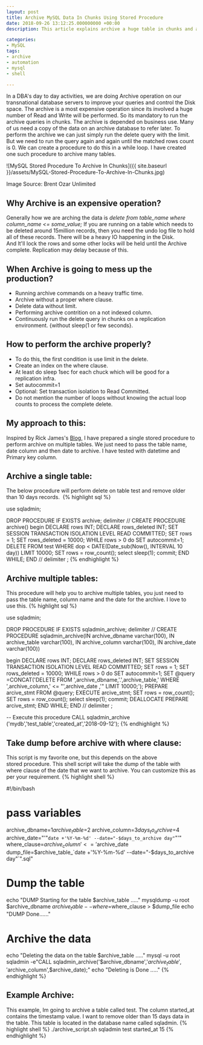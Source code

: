 ```yaml
---
layout: post
title: Archive MySQL Data In Chunks Using Stored Procedure
date: 2018-09-26 13:12:25.000000000 +00:00
description: This article explains archive a huge table in chunks and also take a backup before archive. Its a shell script and you can customize.

categories:
- MySQL
tags:
- archive
- automation
- mysql
- shell

---
```

In a DBA's day to day activities, we are doing Archive operation on our transnational database servers to improve your queries and control the Disk space. The archive is a most expensive operation since its involved a huge number of Read and Write will be performed. So its mandatory to run the archive queries in chunks. The archive is depended on business use. Many of us need a copy of the data on an archive database to refer later. To perform the archive we can just simply run the delete query with the limit. But we need to run the query again and again until the matched rows count is 0. We can create a procedure to do this in a while loop. I have created one such procedure to archive many tables. 

![MySQL Stored Procedure To Archive In Chunks]({{ site.baseurl }}/assets/MySQL-Stored-Procedure-To-Archive-In-Chunks.jpg)

Image Source: Brent Ozar Unlimited

Why Archive is an expensive operation? 
---------------------------------------

Generally how we are arching the data is *delete from table_name where column_name <= some_value;* If you are running on a table which needs to be deleted around 15million records, then you need the undo log file to hold all of these records. There will be a heavy IO happening in the Disk. And lt'll lock the rows and some other locks will be held until the Archive complete. Replication may delay because of this. 

When Archive is going to mess up the production?
------------------------------------------------

-   Running archive commands on a heavy traffic time.
-   Archive without a proper where clause.
-   Delete data without limit.
-   Performing archive contrition on a not indexed column. 
-   Continuously run the delete query in chunks on a replication environment. {without sleep(1 or few seconds}.

How to perform the archive properly? 
-------------------------------------

-   To do this, the first condition is use limit in the delete.
-   Create an index on the where clause.
-   At least do sleep 1sec for each chuck which will be good for a replication infra.
-   Set autocommit=1
-   Optional: Set transaction isolation to Read Committed.
-   Do not mention the number of loops without knowing the actual loop counts to process the complete delete.

My approach to this:
--------------------

Inspired by Rick James's [Blog](http://mysql.rjweb.org/doc.php/deletebig), I have prepared a single stored procedure to perform archive on multiple tables. We just need to pass the table name, date column and then date to archive. I have tested with datetime and Primary key column. 

Archive a single table:
-----------------------

The below procedure will perform delete on table test and remove older than 10 days records. 
{% highlight sql %}

use sqladmin;

DROP PROCEDURE
IF EXISTS archive;
delimiter //
  CREATE PROCEDURE
    archive()
  begin
    DECLARE rows INT;
    DECLARE rows_deleted INT;
    SET SESSION TRANSACTION ISOLATION LEVEL READ COMMITTED;
    SET rows = 1;
    SET rows_deleted = 10000;
    WHILE rows > 0
    do
    SET autocommit=1;
    DELETE
    FROM   test
    WHERE  dop < DATE(Date_sub(Now(), INTERVAL 10 day))
    LIMIT  10000;
    SET rows = row_count();
    select sleep(1);
    commit;
    END WHILE;
    END //
delimiter ;
{% endhighlight %}

Archive multiple tables:
------------------------

This procedure will help you to archive multiple tables, you just need to pass the table name, column name and the date for the archive. I love to use this.
{% highlight sql %}

use sqladmin;

DROP PROCEDURE
IF EXISTS sqladmin_archive;
delimiter //
  CREATE PROCEDURE
    sqladmin_archive(IN archive_dbname varchar(100), IN archive_table varchar(100), IN archive_column varchar(100), IN archive_date varchar(100))

  begin
    DECLARE rows INT;
    DECLARE rows_deleted INT;
    SET SESSION TRANSACTION ISOLATION LEVEL READ COMMITTED;
    SET rows = 1;
    SET rows_deleted = 10000;
    WHILE rows > 0
        do
        SET autocommit=1;
        SET @query =CONCAT('DELETE FROM   ',archive_dbname,'.',archive_table,' WHERE  ',archive_column,' <= "',archive_date ,'" LIMIT  10000;');
        PREPARE arcive_stmt FROM @query;
        EXECUTE arcive_stmt;
        SET rows = row_count();
        SET rows = row_count();
    select sleep(1);
   commit;
   DEALLOCATE PREPARE arcive_stmt;
  END WHILE;
 END //
delimiter ;

-- Execute this procedure
CALL sqladmin_archive ('mydb','test_table','created_at','2018-09-12');
{% endhighlight %}

Take dump before archive with where clause:
-------------------------------------------

This script is my favorite one, but this depends on the above stored procedure. This shell script will take the dump of the table with where clause of the date that we want to archive. You can customize this as per your requirement.
{% highlight shell %}

#!/bin/bash

# pass variables
archive_dbname=$1
archive_table=$2
archive_column=$3
days_to_archive=$4
archive_date="'"`date +'%Y-%m-%d' --date="-$days_to_archive day"`"'"
where_clause=$archive_column'<='$archive_date
dump_file=$archive_table_`date +'%Y-%m-%d' --date="-$days_to_archive day"`".sql"

# Dump the table
echo "DUMP Starting for the table $archive_table ....."
mysqldump -u root $archive_dbname $archive_table --where=$where_clause > $dump_file
echo "DUMP Done......"

# Archive the data
echo "Deleting the data on the table $archive_table ....."
mysql -u root sqladmin -e"CALL sqladmin_archive('$archive_dbname','$archive_table','$archive_column',$archive_date);"
echo "Deleting is Done ....."
{% endhighlight %}

Example Archive:
----------------

This example, Im going to archive a table called test. The column started_at contains the timestamp value. I want to remove older than 15 days data in the table. This table is located in the database name called sqladmin.
{% highlight shell %}
./archive_script.sh sqladmin test started_at 15
{% endhighlight %}

